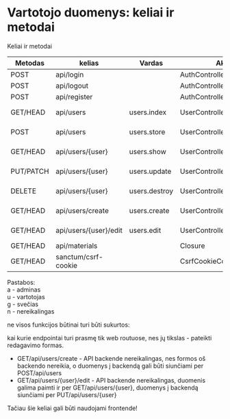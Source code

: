 # Vartotojo duomenys: keliai ir metodai

Keliai ir metodai

| Metodas   | kelias                | Vardas        | Akcija                    | Paskirtis              | Rolės |
|-----------|-----------------------|---------------|---------------------------|------------------------|-------|
| POST      | api/login             |               | AuthController@login      | prisijungimas          | g     |
| POST      | api/logout            |               | AuthController@logout     | atsijungimas           | u     |
| POST      | api/register          |               | AuthController@register   | registracija           | g     |
| GET/HEAD  | api/users             | users.index   | UserController@index      | vartotojų sąrašas      | a     |
| POST      | api/users             | users.store   | UserController@store      | vartotojų kūrimas      | a     |
| GET/HEAD  | api/users/{user}      | users.show    | UserController@show       | vartotojo duomenys     | au    |
| PUT/PATCH | api/users/{user}      | users.update  | UserController@update     | vartotojo atnaujinimas | au    |
| DELETE    | api/users/{user}      | users.destroy | UserController@destroy    | vartotojo trynimas     | au    |
| GET/HEAD  | api/users/create      | users.create  | UserController@create     | kūrimo forma?          | n?    |
| GET/HEAD  | api/users/{user}/edit | users.edit    | UserController@edit       | redagavimo forma?      | n?    |
| GET/HEAD  | api/materials         |               | Closure                   | bandymas               | g     |
| GET/HEAD  | sanctum/csrf-cookie   |               | CsrfCookieController@show | web                    |       |

Pastabos:\
a - adminas\
u - vartotojas\
g - svečias\
n - nereikalingas

ne visos funkcijos būtinai turi būti sukurtos:

kai kurie endpointai turi prasmę tik web routuose, nes jų tikslas - pateikti redagavimo formas.

- GET/api/users/create - API backende nereikalingas, nes formos oš backendo nereikia, o duomenys į backendą gali būti siunčiami per POST/api/users
- GET/api/users/{user}/edit - API backende nereikalingas, duomenis galima paimti ir per GET/api/users/{user}, duomenys į backendą siunčiami per PUT/api/users/{user}

Tačiau šie keliai gali būti naudojami frontende!
